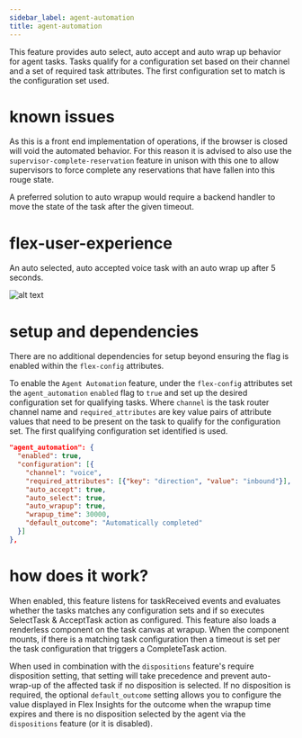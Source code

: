 ```yaml
---
sidebar_label: agent-automation
title: agent-automation
---
```


This feature provides auto select, auto accept and auto wrap up behavior for agent tasks. Tasks qualify for a configuration set based on their channel and a set of required task attributes. The first configuration set to match is the configuration set used.

# known issues

As this is a front end implementation of operations, if the browser is closed will void the automated behavior. For this reason it is advised to also use the `supervisor-complete-reservation` feature in unison with this one to allow supervisors to force complete any reservations that have fallen into this rouge state.

A preferred solution to auto wrapup would require a backend handler to move the state of the task after the given timeout.

# flex-user-experience

An auto selected, auto accepted voice task with an auto wrap up after 5 seconds.

![alt text](/img/features/agent-automation/autto-accept-auto-wrap-5.gif)

# setup and dependencies

There are no additional dependencies for setup beyond ensuring the flag is enabled within the `flex-config` attributes.

To enable the `Agent Automation` feature, under the `flex-config` attributes set the `agent_automation` `enabled` flag to `true` and set up the desired configuration set for qualifying tasks. Where `channel` is the task router channel name and `required_attributes` are key value pairs of attribute values that need to be present on the task to qualify for the configuration set. The first qualifying configuration set identified is used.

```json
"agent_automation": {
  "enabled": true,
  "configuration": [{
    "channel": "voice",
    "required_attributes": [{"key": "direction", "value": "inbound"}],
    "auto_accept": true,
    "auto_select": true,
    "auto_wrapup": true,
    "wrapup_time": 30000,
    "default_outcome": "Automatically completed"
  }]
},
```

# how does it work?

When enabled, this feature listens for taskReceived events and evaluates whether the tasks matches any configuration sets and if so executes SelectTask & AcceptTask action as configured. This feature also loads a renderless component on the task canvas at wrapup. When the component mounts, if there is a matching task configuration then a timeout is set per the task configuration that triggers a CompleteTask action.

When used in combination with the `dispositions` feature's require disposition setting, that setting will take precedence and prevent auto-wrap-up of the affected task if no disposition is selected. If no disposition is required, the optional `default_outcome` setting allows you to configure the value displayed in Flex Insights for the outcome when the wrapup time expires and there is no disposition selected by the agent via the `dispositions` feature (or it is disabled).
